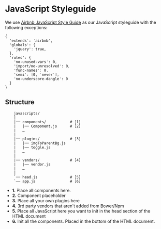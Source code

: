 # JavaScript Styleguide

We use [Airbnb JavaScript Style Guide](https://github.com/airbnb/javascript) as our JavaScript styleguide with the following exceptions:

```
{
  'extends': 'airbnb',
  'globals': {
    'jquery': true,
  },
  'rules': {
    'no-unused-vars': 0,
    'import/no-unresolved': 0,
    'func-names': 0,
    'semi': [0, 'never'],
    'no-underscore-dangle': 0
  }
}
```

## Structure

``` 
    javascripts/
    |
    |── components/           # [1]
    |   |── Component.js      # [2]
    |   …
    |
    |── plugins/              # [3]
    |   |── imgToParentBg.js  
    |   |── toggle.js         
    |   …
    | 
    |── vendors/              # [4]
    |   |── vendor.js  
    |   …
    |
    `── head.js               # [5]
    `── app.js                # [6]
```

* **1.** Place all components here.
* **2.** Component placeholder
* **3.** Place all your own plugins here
* **4.** 3rd party vendors that aren't added from Bower/Npm
* **5.** Place all JavaScript here you want to init in the head section of the HTML document
* **6.** Init all the components. Placed in the bottom of the HTML document.


